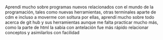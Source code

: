 Aprendí mucho sobre programas nuevos relacionados con el mundo de la programación, tales como nuevas herramientas, otras terminales aparte de cdm e incluso a moverme con soltura por ellas, aprendí mucho sobre todo acerca de git hub y sus herramientas aunque me falta practicar mucho más, como la parte de html la sabia con antelación fue más rápido relacionar conceptos y asimilarlos con facilidad
